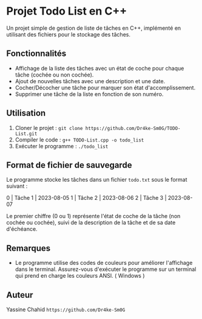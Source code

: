 # Projet Todo List en C++

Un projet simple de gestion de liste de tâches en C++, implémenté en utilisant des fichiers pour le stockage des tâches.

## Fonctionnalités

- Affichage de la liste des tâches avec un état de coche pour chaque tâche (cochée ou non cochée).
- Ajout de nouvelles tâches avec une description et une date.
- Cocher/Décocher une tâche pour marquer son état d'accomplissement.
- Supprimer une tâche de la liste en fonction de son numéro.


## Utilisation

1. Cloner le projet : `git clone https://github.com/Dr4ke-Sm0G/TODO-List.git`
2. Compiler le code : `g++ TODO-List.cpp -o todo_list`
3. Exécuter le programme : `./todo_list`

## Format de fichier de sauvegarde

Le programme stocke les tâches dans un fichier `todo.txt` sous le format suivant :

0 | Tâche 1 | 2023-08-05
1 | Tâche 2 | 2023-08-06
2 | Tâche 3 | 2023-08-07


Le premier chiffre (0 ou 1) représente l'état de coche de la tâche (non cochée ou cochée), suivi de la description de la tâche et de sa date d'échéance.

## Remarques

- Le programme utilise des codes de couleurs pour améliorer l'affichage dans le terminal. Assurez-vous d'exécuter le programme sur un terminal qui prend en charge les couleurs ANSI. ( Windows )

## Auteur

Yassine Chahid `https://github.com/Dr4ke-Sm0G`


